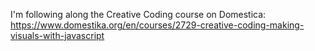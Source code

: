 I'm following along the Creative Coding course on Domestica: https://www.domestika.org/en/courses/2729-creative-coding-making-visuals-with-javascript